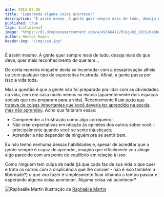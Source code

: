 ```yaml
---
date: 2015-02-26
title: "Esperando alguma coisa acontecer"
description: "É assim mesmo. A gente quer sempre mais de tudo, deseja mais do que deve, quer mais reconhecimento do que tem."
published: true
tags: [cotidiano]
image: "https://dl.dropboxusercontent.com/u/49566417/blog/02_2015/RaphaelleMartin%20.jpg"
author: Marcos Ramon
header-img: "/img/sea.jpg"
---
```


É assim mesmo. A gente quer sempre mais de tudo, deseja mais do que deve, quer mais reconhecimento do que tem...

De certa maneira ninguém devia se incomodar com a desaprovação alheia ou com qualquer tipo de expectativa frustrada. Afinal, a gente passa por isso a vida toda.

Mas a questão é que a gente não foi preparado pra lidar com as obviedades na vida, nem em casa muito menos na escola (aparentemente dois espaços sociais que nos preparam para a vida). Recentemente li [um texto que tratava de coisas importantes que você deveria ter aprendido na escola, mas não aprendeu](https://medium.com/from-uncollege/the-10-crucial-skills-they-won-t-teach-you-at-school-and-how-to-learn-them-anyway-793484b93dcb). Acho que faltaram essas:

- Compreender a frustração como algo corriqueiro;
- Não criar expectativas em relação às opiniões dos outros sobre você - principalmente quando você se sente injustiçado;
 - Aprender a não depender de ninguém pra se sentir bem.

Eu não tenho nenhuma dessas habilidades e, apesar de acreditar que a gente sempre é capaz de aprender, imagino que dificilmente vou atingir algo parecido com um ponto de equilíbrio em relação à isso.

Como ninguém tem culpa de nada (já que cada faz de sua vida o que quer e trata os outros com a displicência que lhe convier - não é isso também a liberdade?) o que vou fazer é simplesmente ficar olhando o tempo passar e esperando alguma coisa acontecer. Alguma coisa vai acontecer?

![Raphaëlle Martin](https://dl.dropboxusercontent.com/u/49566417/blog/02_2015/RaphaelleMartin%20.jpg)
<span class="caption text-muted">Ilustração de [Raphaëlle Martin](http://raphaellemartin.com/CANICULE)</span>
